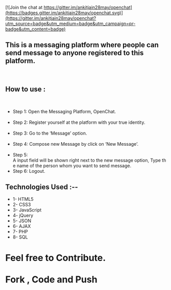 [![Join the chat at https://gitter.im/ankitjain28may/openchat](https://badges.gitter.im/ankitjain28may/openchat.svg)](https://gitter.im/ankitjain28may/openchat?utm_source=badge&utm_medium=badge&utm_campaign=pr-badge&utm_content=badge)


<h2>This is a messaging platform where people can send message to anyone registered to this platform.</h2>

<div>
​ <h2>How to use :­­ </h2>
    <ul>
		<li>Step 1:­​ Open the Messaging Platform, OpenChat. </li>   
		<li>Step 2:­ ​Register yourself at the platform with your true identity.</li>  
		<li>Step 3:­ ​Go to the ‘Message’ option. </li>    
		<li>Step 4:­ ​Compose new Message by click on ‘New Message’.  </li> 
		<li>Step 5:­ ​A input field will be shown right next to the new message option, Type the name of the person whom you want to send message. </li>
		<li>Step 6:­ ​Logout. </li>
	</ul>
</div>
<div>

<h2>Technologies Used :--</h2>
	<ul>
		<li>1- HTML5</li>
		<li>2- CSS3</li>
		<li>3- JavaScript</li>
		<li>4- jQuery</li>
		<li>5- JSON</li>
		<li>6- AJAX</li>
		<li>7- PHP</li>
		<li>8- SQL</li>
	</ul>
</div>

<h1>
Feel free to Contribute.<br>
<br>
Fork , Code and Push<br>
</h1>

